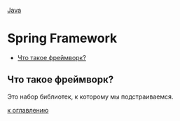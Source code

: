 [Java](README.md)

# Spring Framework
  - [Что такое фреймворк?](#что-такое-фреймворк)


## Что такое фреймворк?
Это набор библиотек, к которому мы подстраиваемся.

[к оглавлению](#springframework)



